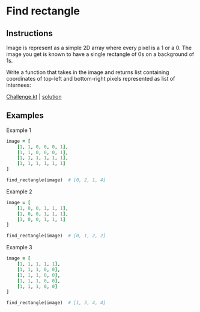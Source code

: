 # Find rectangle

## Instructions

Image is represent as a simple 2D array where every pixel is a 1 or a 0. The image you get is known to have a single
rectangle of 0s on a background of 1s.

Write a function that takes in the image and returns list containing coordinates of top-left and bottom-right pixels
represented as list of internees:

[Challenge.kt](challenge_spec.rb) | [solution](solution.rb)

## Examples

Example 1

```ruby
image = [
    [1, 1, 0, 0, 0, 1],
    [1, 1, 0, 0, 0, 1],
    [1, 1, 1, 1, 1, 1],
    [1, 1, 1, 1, 1, 1]
]

find_rectangle(image)  # [0, 2, 1, 4]

```

Example 2

```ruby
image = [
    [1, 0, 0, 1, 1, 1],
    [1, 0, 0, 1, 1, 1],
    [1, 0, 0, 1, 1, 1]
]

find_rectangle(image)  # [0, 1, 2, 2]

```

Example 3

```ruby
image = [
    [1, 1, 1, 1, 1],
    [1, 1, 1, 0, 0],
    [1, 1, 1, 0, 0],
    [1, 1, 1, 0, 0],
    [1, 1, 1, 0, 0]
]

find_rectangle(image)  # [1, 3, 4, 4]

```